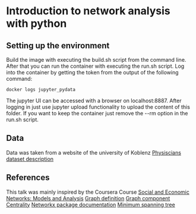 # Introduction to network analysis with python
## Setting up the environment
Build the image with executing the build.sh script from the command line. After that you can run the container with executing the run.sh script.
Log into the container by getting the token from the output of the following command: 
```
docker logs jupyter_pydata
```
The jupyter UI can be accessed with a browser on localhost:8887.
After logging in just use jupyter upload functionality to upload the content of this folder.
If you want to keep the container just remove the --rm option in the run.sh script.

## Data
Data was taken from a website of the university of Koblenz [Physiscians dataset description](http://konect.uni-koblenz.de/networks/moreno_innovation)

## References
This talk was mainly inspired by the Coursera Course [Social and Economic
Networks: Models and Analysis](https://www.coursera.org/learn/social-economic-networks)
[Graph definition](https://en.wikipedia.org/wiki/Graph_(discrete_mathematics))
[Graph component](https://en.wikipedia.org/wiki/Component_(graph_theory))
[Centrality](https://en.wikipedia.org/wiki/Centrality)
[Networkx package documentation](https://networkx.github.io/documentation/stable/index.html)
[Minimum spanning tree](https://en.wikipedia.org/wiki/Minimum_spanning_tree)



